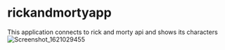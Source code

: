 # rickandmortyapp
This application connects to rick and morty api and shows its characters
![Screenshot_1621029455](https://user-images.githubusercontent.com/62530123/118335598-3c6cf100-b4cd-11eb-944c-f1dac2be6e9f.png)
